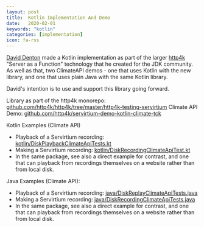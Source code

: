 ```yaml
---
layout: post
title:  Kotlin Implementation And Demo
date:   2020-02-01
keywords: "kotlin"
categories: [implementation]
icon: fa-rss
---
```


[David Denton](https://github.com/daviddenton) made a Kotlin implementation as part of the larger [http4k](https://www.http4k.org/) "Server as a Function"
technology that he created for the JDK community. As well as that, two ClimateAPI demos - one that uses Kotlin with the 
new library, and one that uses plain Java with the same Kotlin library.

David's intention is to use and support this library going forward.

Library as part of the http4k monorepo: [github.com/http4k/http4k/tree/master/http4k-testing-servirtium](https://github.com/http4k/http4k/tree/master/http4k-testing-servirtium)
Climate API Demo: [github.com/http4k/servirtium-demo-kotlin-climate-tck](https://github.com/http4k/servirtium-demo-kotlin-climate-tck)

Kotlin Examples (Climate API)

* Playback of a Servirtium recording: [kotlin/DiskPlaybackClimateApiTests.kt](https://github.com/http4k/servirtium-demo-kotlin-climate-tck/blob/master/src/test/kotlin/servirtium/http4k/kotlin/DiskPlaybackClimateApiTests.kt)
* Making a Servirtium recording: [kotlin/DiskRecordingClimateApiTest.kt](https://github.com/http4k/servirtium-demo-kotlin-climate-tck/blob/master/src/test/kotlin/servirtium/http4k/kotlin/DiskRecordingClimateApiTest.kt)
* In the same package, see also a direct example for contrast, and one that can playback from recordings themselves on a website rather than from local disk.

Java Examples (Climate API):

* Playback of a Servirtium recording: [java/DiskReplayClimateApiTests.java](https://github.com/http4k/servirtium-demo-kotlin-climate-tck/blob/master/src/test/kotlin/servirtium/http4k/java/DiskReplayClimateApiTests.java)
* Making a Servirtium recording: [java/DiskRecordingClimateApiTests.java](https://github.com/http4k/servirtium-demo-kotlin-climate-tck/blob/master/src/test/kotlin/servirtium/http4k/java/DiskRecordingClimateApiTests.java)
* In the same package, see also a direct example for contrast, and one that can playback from recordings themselves on a website rather than from local disk.
